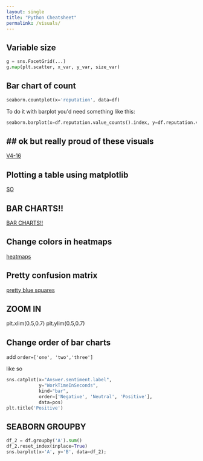 ```yaml
--- 
layout: single
title: "Python Cheatsheet"
permalink: /visuals/
---
```

## Variable size

```python
g = sns.FacetGrid(...)
g.map(plt.scatter, x_var, y_var, size_var)
```

## Bar chart of count

```python
seaborn.countplot(x='reputation', data=df)
```

To do it with barplot you'd need something like this:
```python
seaborn.barplot(x=df.reputation.value_counts().index, y=df.reputation.value_counts())
```

## ## ok but really proud of these visuals

[V4-16](https://danielcaraway.github.io/html/HW7_v4_i6.html)

## Plotting a table using matplotlib

[SO](https://stackoverflow.com/questions/32137396/how-do-i-plot-only-a-table-in-matplotlib)

## BAR CHARTS!!

[BAR CHARTS!! ](https://danielcaraway.github.io/html/WK_5_Seaborn.html)

## Change colors in heatmaps

[heatmaps](https://python-graph-gallery.com/92-control-color-in-seaborn-heatmaps/)

## Pretty confusion matrix

[pretty blue squares](https://scikit-learn.org/stable/auto_examples/model_selection/plot_confusion_matrix.html)

## ZOOM IN

plt.xlim(0.5,0.7)
plt.ylim(0.5,0.7)

## Change order of bar charts

add ```order=['one', 'two','three']```

like so

```python
sns.catplot(x="Answer.sentiment.label", 
            y="WorkTimeInSeconds", 
            kind="bar", 
            order=['Negative', 'Neutral', 'Positive'], 
            data=pos)
plt.title('Positive')
```


## SEABORN GROUPBY

```python
df_2 = df.groupby('A').sum()
df_2.reset_index(inplace=True)
sns.barplot(x='A', y='B', data=df_2);